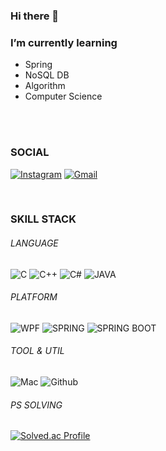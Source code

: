 ### Hi there 👋

### I’m currently learning  
  - Spring  
  - NoSQL DB  
  - Algorithm
  - Computer Science
<br/>
<br/>

### SOCIAL
[![Instagram](https://img.shields.io/badge/Instagram-E4405F?style=for-the-badge&logo=Instagram&logoColor=white)](https://www.instagram.com/sju3358/)
[![Gmail](https://img.shields.io/badge/Gmail-30B980?style=for-the-badge&logo=Gmail&logoColor=white)](mailto:tjdfkr011@gmail.com)

<br/>

### SKILL STACK
###### LANGUAGE
![C](https://img.shields.io/badge/C-A8B9CC?style=for-the-badge&logo=C&logoColor=white)
![C++](https://img.shields.io/badge/C++-00599C?style=for-the-badge&logo=CPLUSPLUS&logoColor=white)
![C#](https://img.shields.io/badge/-C%23-239120?style=for-the-badge&logo=Csharp&logoColor=white)
![JAVA](https://img.shields.io/badge/java-F7DF1E?style=for-the-badge&logo=java&logoColor=white)  

###### PLATFORM
![WPF](https://img.shields.io/badge/WPF-2E5E82?style=for-the-badge&logo=WPF&logoColor=white)
![SPRING](https://img.shields.io/badge/Spring-6DB33F?style=for-the-badge&logo=Spring&logoColor=white)
![SPRING BOOT](https://img.shields.io/badge/SpringBoot-6DB33F?style=for-the-badge&logo=SpringBoot&logoColor=white)  

###### TOOL & UTIL
![Mac](https://img.shields.io/badge/Mac-000000?style=for-the-badge&logo=Apple&logoColor=white)
![Github](https://img.shields.io/badge/Github-181717?style=for-the-badge&logo=Github&logoColor=white)  

###### PS SOLVING  
[![Solved.ac Profile](http://mazassumnida.wtf/api/generate_badge?boj=sju3358)](https://solved.ac/sju3358)
